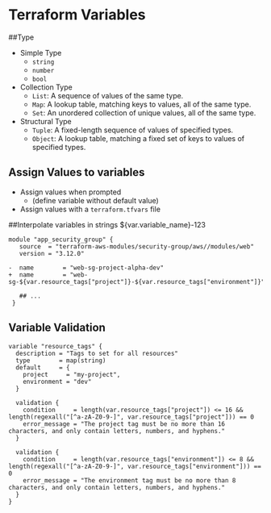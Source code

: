 # Terraform Variables

##Type
* Simple Type
  * `string`
  * `number`
  * `bool`
* Collection Type
  * `List`: A sequence of values of the same type.
  * `Map`: A lookup table, matching keys to values, all of the same type.
  * `Set`: An unordered collection of unique values, all of the same type.
* Structural Type
  * `Tuple`: A fixed-length sequence of values of specified types.
  * `Object`: A lookup table, matching a fixed set of keys to values of specified types.

## Assign Values to variables
* Assign values when prompted 
  * (define variable without default value)
* Assign values with a `terraform.tfvars` file

##Interpolate variables in strings
${var.variable_name}-123
```shell
module "app_security_group" {
   source  = "terraform-aws-modules/security-group/aws//modules/web"
   version = "3.12.0"

-  name        = "web-sg-project-alpha-dev"
+  name        = "web-sg-${var.resource_tags["project"]}-${var.resource_tags["environment"]}"

   ## ...
 }

```

## Variable Validation
```shell
variable "resource_tags" {
  description = "Tags to set for all resources"
  type        = map(string)
  default     = {
    project     = "my-project",
    environment = "dev"
  }

  validation {
    condition     = length(var.resource_tags["project"]) <= 16 && length(regexall("[^a-zA-Z0-9-]", var.resource_tags["project"])) == 0
    error_message = "The project tag must be no more than 16 characters, and only contain letters, numbers, and hyphens."
  }

  validation {
    condition     = length(var.resource_tags["environment"]) <= 8 && length(regexall("[^a-zA-Z0-9-]", var.resource_tags["environment"])) == 0
    error_message = "The environment tag must be no more than 8 characters, and only contain letters, numbers, and hyphens."
  }
}

```